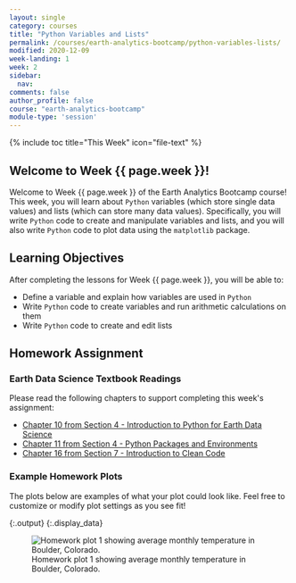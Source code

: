 ```yaml
---
layout: single
category: courses
title: "Python Variables and Lists"
permalink: /courses/earth-analytics-bootcamp/python-variables-lists/
modified: 2020-12-09
week-landing: 1
week: 2
sidebar:
  nav:
comments: false
author_profile: false
course: "earth-analytics-bootcamp"
module-type: 'session'
---
```

{% include toc title="This Week" icon="file-text" %}

<div class="notice--info" markdown="1">

## <i class="fa fa-ship" aria-hidden="true"></i> Welcome to Week {{ page.week }}!

Welcome to Week {{ page.week }} of the Earth Analytics Bootcamp course! This week, you will learn about `Python` variables (which store single data values) and lists (which can store many data values). Specifically, you will write `Python` code to create and manipulate variables and lists, and you will also write `Python` code to plot data using the `matplotlib` package. 


## <i class="fa fa-graduation-cap" aria-hidden="true"></i> Learning Objectives

After completing the lessons for Week {{ page.week }}, you will be able to:

* Define a variable and explain how variables are used in `Python`
* Write `Python` code to create variables and run arithmetic calculations on them
* Write `Python` code to create and edit lists
</div>


## <i class="fa fa-pencil-square-o" aria-hidden="true"></i> Homework Assignment


### <i class="fa fa-book"></i> Earth Data Science Textbook Readings

Please read the following chapters to support completing this week's assignment:
* <a href="https://www.earthdatascience.org/courses/intro-to-earth-data-science/python-code-fundamentals/get-started-using-python/">Chapter 10 from Section 4 - Introduction to Python for Earth Data Science</a>
* <a href="https://www.earthdatascience.org/courses/intro-to-earth-data-science/python-code-fundamentals/use-python-packages/">Chapter 11 from Section 4 - Python Packages and Environments</a>
* <a href="https://www.earthdatascience.org/courses/intro-to-earth-data-science/write-efficient-python-code/intro-to-clean-code/">Chapter 16 from Section 7 - Introduction to Clean Code</a>

### Example Homework Plots

The plots below are examples of what your plot could look like. Feel free to
customize or modify plot settings as you see fit! 




{:.output}
{:.display_data}

<figure>

<img src = "{{ site.url }}/images/courses/ea-bootcamp/02-variables-lists/2019-07-31-python-variables-lists-landing-page/2019-07-31-python-variables-lists-landing-page_4_0.png" alt = "Homework plot 1 showing average monthly temperature in Boulder, Colorado.">
<figcaption>Homework plot 1 showing average monthly temperature in Boulder, Colorado.</figcaption>

</figure>






